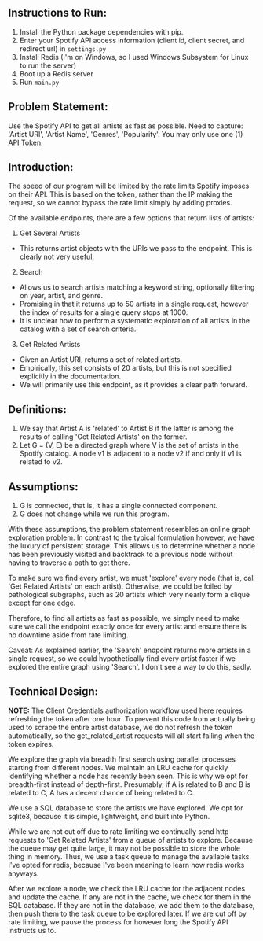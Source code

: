 ## Instructions to Run:
1. Install the Python package dependencies with pip.
2. Enter your Spotify API access information (client id, client secret, and redirect url) in ```settings.py```
3. Install Redis (I'm on Windows, so I used Windows Subsystem for Linux to run the server)
4. Boot up a Redis server
5. Run ```main.py```

## Problem Statement:
Use the Spotify API to get all artists as fast as possible. Need to capture: 'Artist URI', 'Artist Name', 'Genres', 'Popularity'. You may only use one (1) API Token.

## Introduction:
The speed of our program will be limited by the rate limits Spotify imposes on their API. This is based on the token, rather than the IP making the request, so we cannot bypass the rate limit simply by adding proxies.

Of the available endpoints, there are a few options that return lists of artists:
1. Get Several Artists
- This returns artist objects with the URIs we pass to the endpoint. This is clearly not very useful.
2. Search
- Allows us to search artists matching a keyword string, optionally filtering on year, artist, and genre.
- Promising in that it returns up to 50 artists in a single request, however the index of results for a single query stops at 1000.
- It is unclear how to perform a systematic exploration of all artists in the catalog with a set of search criteria.
3. Get Related Artists
- Given an Artist URI, returns a set of related artists.
- Empirically, this set consists of 20 artists, but this is not specified explicitly in the documentation.
- We will primarily use this endpoint, as it provides a clear path forward.

## Definitions:
1. We say that Artist A is 'related' to Artist B if the latter is among the results of calling 'Get Related Artists' on the former.
2. Let G = (V, E) be a directed graph where V is the set of artists in the Spotify catalog. A node v1 is adjacent to a node v2 if and only if v1 is related to v2.

## Assumptions:
1. G is connected, that is, it has a single connected component.
2. G does not change while we run this program.

With these assumptions, the problem statement resembles an online graph exploration problem. In contrast to the typical formulation however, we have the luxury of persistent storage. This allows us to determine whether a node has been previously visited and backtrack to a previous node without having to traverse a path to get there.

To make sure we find every artist, we must 'explore' every node (that is, call 'Get Related Artists' on each artist). Otherwise, we could be foiled by pathological subgraphs, such as 20 artists which very nearly form a clique except for one edge.

Therefore, to find all artists as fast as possible, we simply need to make sure we call the endpoint exactly once for every artist and ensure there is no downtime aside from rate limiting.

Caveat: As explained earlier, the 'Search' endpoint returns more artists in a single request, so we could hypothetically find every artist faster if we explored the entire graph using 'Search'. I don't see a way to do this, sadly.

## Technical Design:

**NOTE:** The Client Credentials authorization workflow used here requires refreshing the token after one hour. To prevent this code from actually being used to scrape the entire artist database, we do not refresh the token automatically, so the get_related_artist requests will all start failing when the token expires.

We explore the graph via breadth first search using parallel processes starting from different nodes. We maintain an LRU cache for quickly identifying whether a node has recently been seen. This is why we opt for breadth-first instead of depth-first. Presumably, if A is related to B and B is related to C, A has a decent chance of being related to C. 

We use a SQL database to store the artists we have explored. We opt for sqlite3, because it is simple, lightweight, and built into Python.

While we are not cut off due to rate limiting we continually send http requests to 'Get Related Artists' from a queue of artists to explore. Because the queue may get quite large, it may not be possible to store the whole thing in memory. Thus, we use a task queue to manage the available tasks. I've opted for redis, because I've been meaning to learn how redis works anyways.

After we explore a node, we check the LRU cache for the adjacent nodes and update the cache. If any are not in the cache, we check for them in the SQL database. If they are not in the database, we add them to the database, then push them to the task queue to be explored later. If we are cut off by rate limiting, we pause the process for however long the Spotify API instructs us to.
